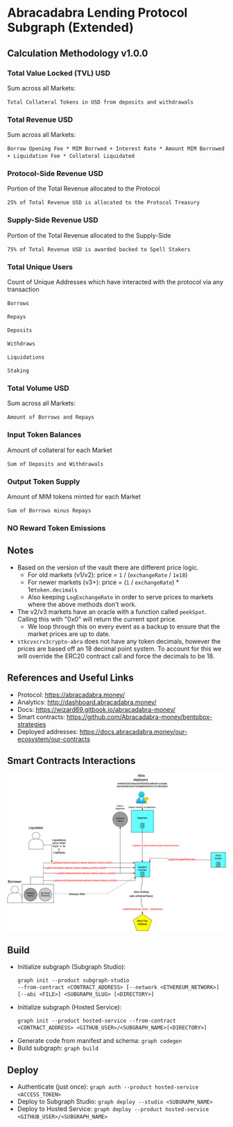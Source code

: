 # Abracadabra Lending Protocol Subgraph (Extended)

## Calculation Methodology v1.0.0

### Total Value Locked (TVL) USD

Sum across all Markets:

`Total Collateral Tokens in USD from deposits and withdrawals`

### Total Revenue USD

Sum across all Markets:

`Borrow Opening Fee * MIM Borrwed + Interest Rate * Amount MIM Borrowed + Liquidation Fee * Collateral Liquidated`

### Protocol-Side Revenue USD

Portion of the Total Revenue allocated to the Protocol

`25% of Total Revenue USD is allocated to the Protocol Treasury`

### Supply-Side Revenue USD

Portion of the Total Revenue allocated to the Supply-Side

`75% of Total Revenue USD is awarded backed to Spell Stakers`

### Total Unique Users

Count of Unique Addresses which have interacted with the protocol via any transaction

`Borrows`

`Repays`

`Deposits`

`Withdraws`

`Liquidations`

`Staking`

### Total Volume USD

Sum across all Markets:

`Amount of Borrows and Repays`

### Input Token Balances

Amount of collateral for each Market

`Sum of Deposits and Withdrawals`

### Output Token Supply

Amount of MIM tokens minted for each Market

`Sum of Borrows minus Repays`

### NO Reward Token Emissions

## Notes

- Based on the version of the vault there are different price logic.
  - For old markets (v1/v2): price = `1` / (`exchangeRate` / `1e18`)
  - For newer markets (v3+): price = (`1` / `exchangeRate`) * 1e`token.decimals`
  - Also keeping `LogExchangeRate` in order to serve prices to markets where the above methods don't work.
- The v2/v3 markets have an oracle with a function called `peekSpot`. Calling this with "0x0" will return the current spot price.
  - We loop through this on every event as a backup to ensure that the market prices are up to date.
- `stkcvxcrv3crypto-abra` does not have any token decimals, however the prices are based off an 18 decimal point system. To account for this we will override the ERC20 contract call and force the decimals to be 18.

## References and Useful Links

- Protocol: https://abracadabra.money/
- Analytics: http://dashboard.abracadabra.money/
- Docs: https://wizard69.gitbook.io/abracadabra-money/
- Smart contracts: https://github.com/Abracadabra-money/bentobox-strategies
- Deployed addresses: https://docs.abracadabra.money/our-ecosystem/our-contracts

## Smart Contracts Interactions

![Abracadabra](../../docs/images/protocols/abracadabra.png "Abracadabra")

## Build

- Initialize subgraph (Subgraph Studio):
  ```
  graph init --product subgraph-studio
  --from-contract <CONTRACT_ADDRESS> [--network <ETHEREUM_NETWORK>] [--abi <FILE>] <SUBGRAPH_SLUG> [<DIRECTORY>]
  ```
- Initialize subgraph (Hosted Service):
  ```
  graph init --product hosted-service --from-contract <CONTRACT_ADDRESS> <GITHUB_USER>/<SUBGRAPH_NAME>[<DIRECTORY>]
  ```
- Generate code from manifest and schema: `graph codegen`
- Build subgraph: `graph build`

## Deploy

- Authenticate (just once): `graph auth --product hosted-service <ACCESS_TOKEN>`
- Deploy to Subgraph Studio: `graph deploy --studio <SUBGRAPH_NAME>`
- Deploy to Hosted Service: `graph deploy --product hosted-service <GITHUB_USER>/<SUBGRAPH_NAME>`
